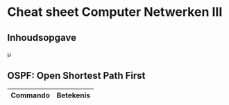 # Cheat sheet Computer Netwerken III

## Inhoudsopgave

<!-- Aan te vullen -->µ

## OSPF: Open Shortest Path First

| Commando | Betekenis |
| -------- | --------- |
